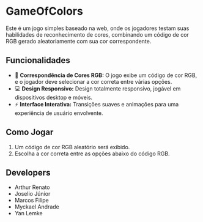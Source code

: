 # GameOfColors

Este é um jogo simples baseado na web, onde os jogadores testam suas habilidades de reconhecimento de cores, combinando um código de cor RGB gerado aleatoriamente com sua cor correspondente.

## Funcionalidades

- 🎯 **Correspondência de Cores RGB:** O jogo exibe um código de cor RGB, e o jogador deve selecionar a cor correta entre várias opções.
- 💻 **Design Responsivo:** Design totalmente responsivo, jogável em dispositivos desktop e móveis.
- ⚡ **Interface Interativa:** Transições suaves e animações para uma experiência de usuário envolvente.

## Como Jogar

1. Um código de cor RGB aleatório será exibido.
2. Escolha a cor correta entre as opções abaixo do código RGB.


## Developers

- Arthur Renato
- Joselio Júnior
- Marcos Filipe
- Myckael Andrade
- Yan Lemke
